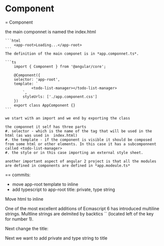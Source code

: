 # Component

= Component

 the main componnet is named the index.html 

    ```html
        <app-root>Loading...</app-root>
    ```
    The definition of the main componet is in *app.componnet.ts*. 

    ```ts
        import { Component } from '@angular/core';

        @Component({
        selector: 'app-root',
        template: `
                <todo-list-manager></todo-list-manager>
            `,
            styleUrls: ['./app.component.css']
        })
        export class AppComponent {}        
    ```

    we start with an import and we end by exporting the class

    the componnet it self has three parts
    #. selector - which is the name of the tag that will be used in the html (as was used in  index.html)
    #. the template - if the component is visible it should be composed from some html or other elements. In this case it has a subcomponnent called <todo-list-manager>  
    #. the style or in this case importing an external style sheet. 

    another important aspect of angular 2 project is that all the modules are defined in components are defined in *app.modeule.ts*

    

== commits:

- move app-root template to inline
- add typescript to app-root title: private, type string

Move html to inline



One of the most excellent additions of Ecmascript 6 has introduced multiline strings. Multline strings are delmited by backtics `` (located left of the key for number 1).


Next change the title:


Next we want to add private and type string to title

